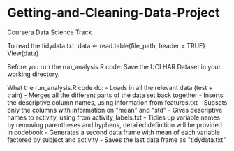 # Getting-and-Cleaning-Data-Project
Coursera Data Science Track

To read the tidydata.txt:
  	data <- read.table(file_path, header = TRUE)
  	View(data)

Before you run the run_analysis.R code:
	Save the UCI HAR Dataset in your working directory.

What the run_analysis.R code do:
	- Loads in all the relevant data (test + train)
	- Merges all the different parts of the data set back together
	- Inserts the descriptive column names, using information from features.txt
	- Subsets only the columns with information on "mean" and "std"
	- Gives descriptive names to activity, using from activity_labels.txt
	- Tidies up variable names by removing parentheses and hyphens, detailed definition will be provided in codebook
	- Generates a second data frame with mean of each variable factored by subject and activity
	- Saves the last data frame as "tidydata.txt"
